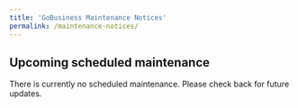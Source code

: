 ```yaml
---
title: 'GoBusiness Maintenance Notices'
permalink: /maintenance-notices/
---
```


## Upcoming scheduled maintenance

There is currently no scheduled maintenance. Please check back for future updates.

<script src="/jquery/jquery.min.js"></script>
<script src="/jquery/resize-tables.js"></script>
